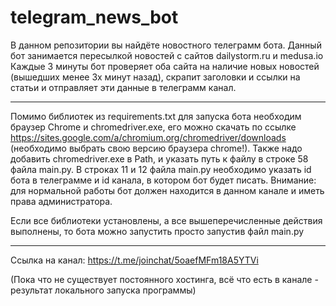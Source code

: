 # telegram_news_bot

В данном репозитории вы найдёте новостного телеграмм бота. Данный бот занимается пересылкой новостей с сайтов dailystorm.ru и medusa.io Каждые 3 минуты бот проверяет оба сайта на наличие новых новостей (вышедших менее 3х минут назад), скрапит заголовки и ссылки на статьи и отправляет эти данные в телеграмм канал.

-----------------------------------------------------------------------------
Помимо библиотек из requirements.txt для запуска бота необходим браузер Chrome и chromedriver.exe, его можно скачать по ссылке https://sites.google.com/a/chromium.org/chromedriver/downloads
(необходимо выбрать свою версию браузера chrome!). Также надо добавить chromedriver.exe в Path, и указать путь к файлу в строке 58 файла main.py.
В строках 11 и 12 файла main.py необходимо указать id бота в телеграмме и id канала, в котором бот будет писать. Внимание: для нормальной работы бот должен находится в данном канале и иметь права администратора.

Если все библиотеки установлены, а все вышеперечисленные действия выполнены, то бота можно запустить просто запустив файл main.py

-----------------------------------------------------------------------------
Ссылка на канал:
https://t.me/joinchat/5oaefMFm18A5YTVi

(Пока что не существует постоянного хостинга, всё что есть в канале - результат локального запуска программы)
